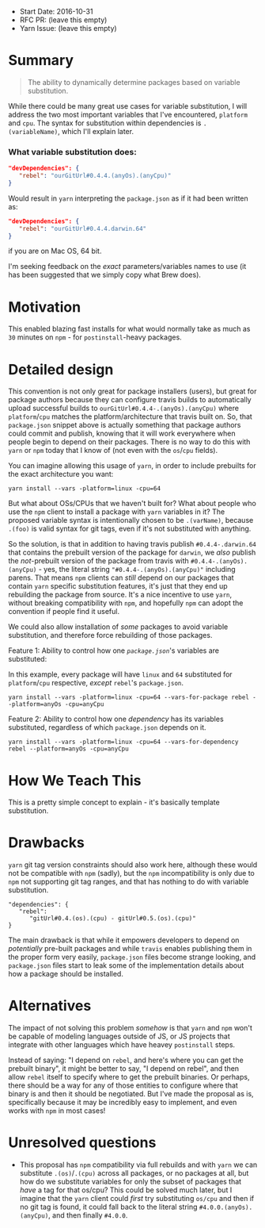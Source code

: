 - Start Date: 2016-10-31
- RFC PR: (leave this empty)
- Yarn Issue: (leave this empty)

# Summary

> The ability to dynamically determine packages based on variable substitution.

While there could be many great use cases for variable substitution, I will
address the two most important variables that I've encountered, `platform` and
`cpu`. The syntax for substitution within dependencies is `.(variableName)`,
which I'll explain later.


### What variable substitution does:

``` json
"devDependencies": {
   "rebel": "ourGitUrl#0.4.4.(anyOs).(anyCpu)"
}
```

Would result in `yarn` interpreting the `package.json` as if it had been written as:

``` json
"devDependencies": {
   "rebel": "ourGitUrl#0.4.4.darwin.64"
}
```

if you are on Mac OS, 64 bit. 

I'm seeking feedback on the *exact* parameters/variables names to use (it has
been suggested that we simply copy what Brew does).


# Motivation


This enabled blazing fast installs for what would normally take as much as `30`
minutes on `npm` - for `postinstall`-heavy packages.


# Detailed design

This convention is not only great for package installers (users), but great for
package authors because they can configure travis builds to automatically
upload successful builds to `ourGitUrl#0.4.4-.(anyOs).(anyCpu)` where
`platform`/`cpu` matches the platform/architecture that travis built on.  So,
that `package.json` snippet above is actually something that package authors
could commit and publish, knowing that it will work everywhere when people
begin to depend on their packages. There is no way to do this with `yarn` or
`npm` today that I know of (not even with the `os`/`cpu` fields).

You can imagine allowing this usage of `yarn`, in order to include prebuilts
for the exact architecture you want:

```
yarn install --vars -platform=linux -cpu=64
```

But what about OSs/CPUs that we haven't built for? What about people who use
the `npm` client to install a package with `yarn` variables in it? The proposed
variable syntax is intentionally chosen to be `.(varName)`, because `.(foo)` is
valid syntax for git tags, even if it's not substituted with anything.

So the solution, is that in addition to having travis publish
`#0.4.4-.darwin.64` that contains the prebuilt version of the package for
`darwin`, we _also_ publish the _not_-prebuilt version of the package from
travis with `#0.4.4-.(anyOs).(anyCpu)` - yes, the literal string
`"#0.4.4-.(anyOs).(anyCpu)"` including parens. That means `npm` clients can
_still_ depend on our packages that contain `yarn` specific substitution
features, it's just that they end up rebuilding the package from source. It's a
nice incentive to use `yarn`, without breaking compatibility with `npm`, and
hopefully `npm` can adopt the convention if people find it useful.

We could also allow installation of *some* packages to avoid variable
substitution, and therefore force rebuilding of those packages.

Feature 1: Ability to control how one *`package.json`*'s variables are substituted:

In this example, every package will have `linux` and `64` substituted for
`platform`/`cpu` respective, *except* `rebel`'s `package.json`.

```
yarn install --vars -platform=linux -cpu=64 --vars-for-package rebel --platform=anyOs -cpu=anyCpu
```

Feature 2: Ability to control how one *dependency* has its variables
substituted, regardless of which `package.json` depends on it.

```
yarn install --vars -platform=linux -cpu=64 --vars-for-dependency rebel --platform=anyOs -cpu=anyCpu
```


# How We Teach This

This is a pretty simple concept to explain - it's basically template substitution.

# Drawbacks

`yarn` git tag version constraints should also work here, although these would
not be compatible with `npm` (sadly), but the `npm` incompatibility is only due
to `npm` not supporting git tag ranges, and that has nothing to do with
variable substitution.

```
"dependencies": {
   "rebel":
      "gitUrl#0.4.(os).(cpu) - gitUrl#0.5.(os).(cpu)"
}
```

The main drawback is that while it empowers developers to depend on
*potentially* pre-built packages and while `travis` enables publishing them in
the proper form very easily, `package.json` files become strange looking, and
`package.json` files start to leak some of the implementation details about how
a package should be installed.

# Alternatives

The impact of not solving this problem *somehow* is that `yarn` and `npm` won't
be capable of modeling languages outside of JS, or JS projects that integrate
with other languages which have heavey `postinstall` steps.

Instead of saying: "I depend on `rebel`, and here's where you can get the
prebuilt binary", it might be better to say, "I depend on rebel", and then
allow `rebel` itself to specify where to get the prebuilt binaries. Or perhaps,
there should be a way for any of those entities to configure where that binary
is and then it should be negotiated. But I've made the proposal as is,
specifically because it may be incredibly easy to implement, and even works
with `npm` in most cases!

# Unresolved questions

- This proposal has `npm` compatibility via full rebuilds and with `yarn` we
  can substitute `.(os)`/`.(cpu)` across all packages, or no packages at all,
  but how do we substitute variables for only the subset of packages that
  _have_ a tag for that os/cpu? This could be solved much later, but I imagine
  that the `yarn` client could _first_ try substituting `os/cpu` and then if no
  git tag is found, it could fall back to the literal string
  `#4.0.0.(anyOs).(anyCpu)`, and then finally `#4.0.0`.


